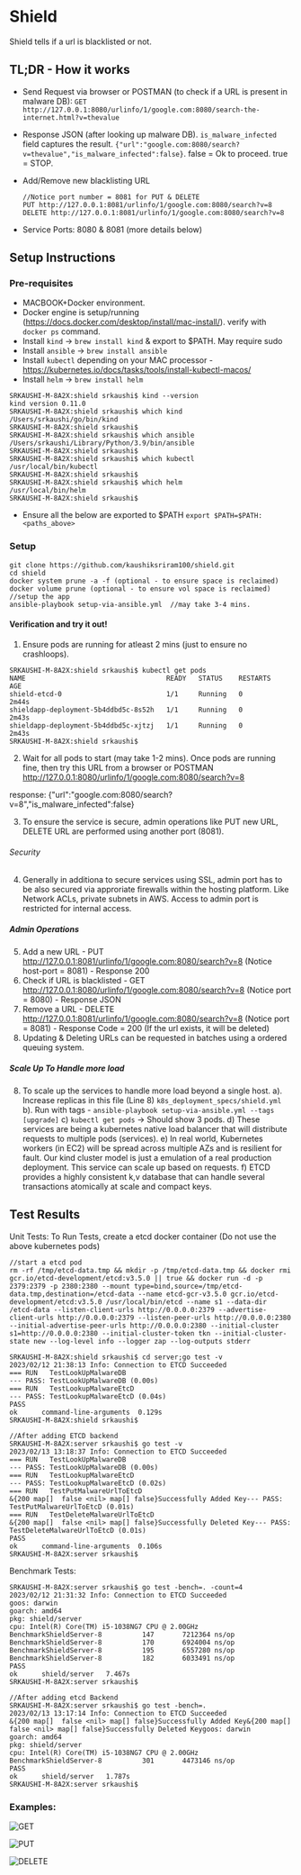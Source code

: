# Shield
Shield tells if a url is blacklisted or not.

## TL;DR - How it works
- Send Request via browser or POSTMAN (to check if a URL is present in malware DB):
`GET http://127.0.0.1:8080/urlinfo/1/google.com:8080/search-the-internet.html?v=thevalue`

- Response JSON (after looking up malware DB). `is_malware_infected` field captures the result.
`{"url":"google.com:8080/search?v=thevalue","is_malware_infected":false}`. false = Ok to proceed. true = STOP.
- Add/Remove new blacklisting URL
    ```
    //Notice port number = 8081 for PUT & DELETE
    PUT http://127.0.0.1:8081/urlinfo/1/google.com:8080/search?v=8
    DELETE http://127.0.0.1:8081/urlinfo/1/google.com:8080/search?v=8
    ```
- Service Ports: 8080 & 8081 (more details below)

## Setup Instructions
### Pre-requisites
- MACBOOK+Docker environment. 
- Docker engine is setup/running (https://docs.docker.com/desktop/install/mac-install/). verify with `docker ps` command.
- Install `kind` -> `brew install kind` & export to $PATH. May require sudo
- Install `ansible` -> `brew install ansible`
- Install `kubectl` depending on your MAC processor - https://kubernetes.io/docs/tasks/tools/install-kubectl-macos/
- Install `helm` -> `brew install helm`

```
SRKAUSHI-M-8A2X:shield srkaushi$ kind --version
kind version 0.11.0
SRKAUSHI-M-8A2X:shield srkaushi$ which kind
/Users/srkaushi/go/bin/kind
SRKAUSHI-M-8A2X:shield srkaushi$
SRKAUSHI-M-8A2X:shield srkaushi$ which ansible
/Users/srkaushi/Library/Python/3.9/bin/ansible
SRKAUSHI-M-8A2X:shield srkaushi$ 
SRKAUSHI-M-8A2X:shield srkaushi$ which kubectl
/usr/local/bin/kubectl
SRKAUSHI-M-8A2X:shield srkaushi$ 
SRKAUSHI-M-8A2X:shield srkaushi$ which helm
/usr/local/bin/helm
SRKAUSHI-M-8A2X:shield srkaushi$ 
```
- Ensure all the below are exported to $PATH
`export $PATH=$PATH:<paths_above>`

### Setup
```
git clone https://github.com/kaushiksriram100/shield.git
cd shield
docker system prune -a -f (optional - to ensure space is reclaimed)
docker volume prune (optional - to ensure vol space is reclaimed)
//setup the app
ansible-playbook setup-via-ansible.yml  //may take 3-4 mins. 
```
#### Verification and try it out!
1. Ensure pods are running for atleast 2 mins (just to ensure no crashloops). 
```
SRKAUSHI-M-8A2X:shield srkaushi$ kubectl get pods
NAME                                   READY   STATUS    RESTARTS   AGE
shield-etcd-0                          1/1     Running   0          2m44s
shieldapp-deployment-5b4ddbd5c-8s52h   1/1     Running   0          2m43s
shieldapp-deployment-5b4ddbd5c-xjtzj   1/1     Running   0          2m43s
SRKAUSHI-M-8A2X:shield srkaushi$
```
2. Wait for all pods to start (may take 1-2 mins). Once pods are running fine, then try this URL from a browser or POSTMAN
http://127.0.0.1:8080/urlinfo/1/google.com:8080/search?v=8

response: {"url":"google.com:8080/search?v=8","is_malware_infected":false}

3. To ensure the service is secure, admin operations like PUT new URL, DELETE URL are performed using another port (8081). 

###### Security
4. Generally in additiona to secure services using SSL, admin port has to be also secured via approriate firewalls within the hosting platform. Like Network ACLs, private subnets in AWS. Access to admin port is restricted for internal access.

##### Admin Operations
5. Add a new URL - PUT http://127.0.0.1:8081/urlinfo/1/google.com:8080/search?v=8  (Notice host-port = 8081) - Response 200
6. Check if URL is blacklisted - GET http://127.0.0.1:8080/urlinfo/1/google.com:8080/search?v=8 (Notice port = 8080) - Response JSON
7. Remove a URL - DELETE http://127.0.0.1:8081/urlinfo/1/google.com:8080/search?v=8  (Notice port = 8081) - Response Code = 200 (If the url exists, it will be deleted)
8. Updating & Deleting URLs can be requested in batches using a ordered queuing system. 

##### Scale Up To Handle more load
8. To scale up the services to handle more load beyond a single host. 
   a). Increase replicas in this file (Line 8) `k8s_deployment_specs/shield.yml`
   b). Run with tags - `ansible-playbook setup-via-ansible.yml --tags [upgrade]`
   c) `kubectl get pods` -> Should show 3 pods.
   d) These services are being a kubernetes native load balancer that will distribute requests to multiple pods (services). 
   e) In real world, Kubernetes workers (in EC2) will be spread across multiple AZs and is resilient for fault. Our kind cluster model is just a emulation of a real production deployment. This service can scale up based on requests.
   f) ETCD provides a highly consistent k,v database that can handle several transactions atomically at scale and compact keys.

## Test Results
Unit Tests:
To Run Tests, create a etcd docker container (Do not use the above kubernetes pods)
```
//start a etcd pod
rm -rf /tmp/etcd-data.tmp && mkdir -p /tmp/etcd-data.tmp && docker rmi gcr.io/etcd-development/etcd:v3.5.0 || true && docker run -d -p 2379:2379 -p 2380:2380 --mount type=bind,source=/tmp/etcd-data.tmp,destination=/etcd-data --name etcd-gcr-v3.5.0 gcr.io/etcd-development/etcd:v3.5.0 /usr/local/bin/etcd --name s1 --data-dir /etcd-data --listen-client-urls http://0.0.0.0:2379 --advertise-client-urls http://0.0.0.0:2379 --listen-peer-urls http://0.0.0.0:2380 --initial-advertise-peer-urls http://0.0.0.0:2380 --initial-cluster s1=http://0.0.0.0:2380 --initial-cluster-token tkn --initial-cluster-state new --log-level info --logger zap --log-outputs stderr

SRKAUSHI-M-8A2X:shield srkaushi$ cd server;go test -v
2023/02/12 21:38:13 Info: Connection to ETCD Succeeded
=== RUN   TestLookUpMalwareDB
--- PASS: TestLookUpMalwareDB (0.00s)
=== RUN   TestLookupMalwareEtcD
--- PASS: TestLookupMalwareEtcD (0.04s)
PASS
ok  	command-line-arguments	0.129s
SRKAUSHI-M-8A2X:shield srkaushi$ 

//After adding ETCD backend
SRKAUSHI-M-8A2X:server srkaushi$ go test -v 
2023/02/13 13:18:37 Info: Connection to ETCD Succeeded
=== RUN   TestLookUpMalwareDB
--- PASS: TestLookUpMalwareDB (0.00s)
=== RUN   TestLookupMalwareEtcD
--- PASS: TestLookupMalwareEtcD (0.02s)
=== RUN   TestPutMalwareUrlToEtcD
&{200 map[]  false <nil> map[] false}Successfully Added Key--- PASS: TestPutMalwareUrlToEtcD (0.01s)
=== RUN   TestDeleteMalwareUrlToEtcD
&{200 map[]  false <nil> map[] false}Successfully Deleted Key--- PASS: TestDeleteMalwareUrlToEtcD (0.01s)
PASS
ok  	command-line-arguments	0.106s
SRKAUSHI-M-8A2X:server srkaushi$ 
```

Benchmark Tests:
```
SRKAUSHI-M-8A2X:server srkaushi$ go test -bench=. -count=4
2023/02/12 21:31:32 Info: Connection to ETCD Succeeded
goos: darwin
goarch: amd64
pkg: shield/server
cpu: Intel(R) Core(TM) i5-1038NG7 CPU @ 2.00GHz
BenchmarkShieldServer-8   	     147	   7212364 ns/op
BenchmarkShieldServer-8   	     170	   6924004 ns/op
BenchmarkShieldServer-8   	     195	   6557280 ns/op
BenchmarkShieldServer-8   	     182	   6033491 ns/op
PASS
ok  	shield/server	7.467s
SRKAUSHI-M-8A2X:server srkaushi$ 

//After adding etcd Backend
SRKAUSHI-M-8A2X:server srkaushi$ go test -bench=.
2023/02/13 13:17:14 Info: Connection to ETCD Succeeded
&{200 map[]  false <nil> map[] false}Successfully Added Key&{200 map[]  false <nil> map[] false}Successfully Deleted Keygoos: darwin
goarch: amd64
pkg: shield/server
cpu: Intel(R) Core(TM) i5-1038NG7 CPU @ 2.00GHz
BenchmarkShieldServer-8   	     301	   4473146 ns/op
PASS
ok  	shield/server	1.787s
SRKAUSHI-M-8A2X:server srkaushi$ 
```

### Examples:
![GET](https://github.com/kaushiksriram100/shield/tree/main/examples/Postman_example.png?raw=true)

![PUT](https://github.com/kaushiksriram100/shield/tree/main/examples/Postman_PUT_example.png?raw=true)

![DELETE](https://github.com/kaushiksriram100/shield/tree/main/examples/Postman_Delete_example.png?raw=true)
